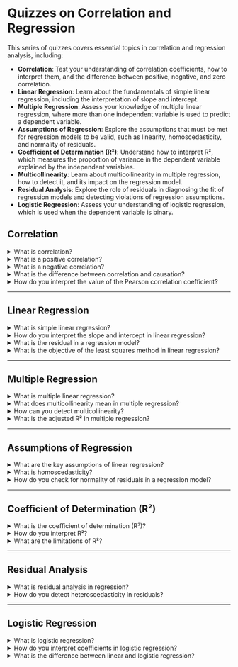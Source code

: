 # Quizzes on Correlation and Regression

This series of quizzes covers essential topics in correlation and regression analysis, including:

- **Correlation**: Test your understanding of correlation coefficients, how to interpret them, and the difference between positive, negative, and zero correlation.
- **Linear Regression**: Learn about the fundamentals of simple linear regression, including the interpretation of slope and intercept.
- **Multiple Regression**: Assess your knowledge of multiple linear regression, where more than one independent variable is used to predict a dependent variable.
- **Assumptions of Regression**: Explore the assumptions that must be met for regression models to be valid, such as linearity, homoscedasticity, and normality of residuals.
- **Coefficient of Determination (R²)**: Understand how to interpret R², which measures the proportion of variance in the dependent variable explained by the independent variables.
- **Multicollinearity**: Learn about multicollinearity in multiple regression, how to detect it, and its impact on the regression model.
- **Residual Analysis**: Explore the role of residuals in diagnosing the fit of regression models and detecting violations of regression assumptions.
- **Logistic Regression**: Assess your understanding of logistic regression, which is used when the dependent variable is binary.

## Correlation

<details>
<summary>What is correlation?</summary><br>
**Correlation** is a statistical measure that describes the strength and direction of a linear relationship between two variables. It is quantified by the **correlation coefficient** (denoted by $r$), which ranges from -1 to 1:
- **$r = 1$**: Perfect positive correlation.
- **$r = -1$**: Perfect negative correlation.
- **$r = 0$**: No linear correlation.

</details>

<details>

<summary>What is a positive correlation?</summary><br>

A **positive correlation** occurs when an increase in one variable is associated with an increase in another variable. For example, in a dataset, if higher temperatures tend to correspond with higher ice cream sales, this indicates a positive correlation.

</details>

<details>

<summary>What is a negative correlation?</summary><br>

A **negative correlation** occurs when an increase in one variable is associated with a decrease in another variable. For instance, if higher temperatures lead to lower heating costs, this reflects a negative correlation.

</details>

<details>
<summary>What is the difference between correlation and causation?</summary><br>
**Correlation** indicates that two variables are related, but it does not imply that one variable causes the other. **Causation**, on the other hand, means that changes in one variable directly cause changes in the other. Correlation does not establish causality without further analysis.

</details>

<details>

<summary>How do you interpret the value of the Pearson correlation coefficient?</summary><br>
The **Pearson correlation coefficient** (denoted $r$) measures the strength and direction of a linear relationship between two variables:
- **$r = 1$**: Perfect positive linear relationship.
- **$r = -1$**: Perfect negative linear relationship.
- **$0.7 \leq r < 1$**: Strong positive correlation.
- **$0.3 \leq r < 0.7$**: Moderate positive correlation.
- **$0 < r < 0.3$**: Weak positive correlation.
- **$r = 0$**: No correlation.

The same scale applies for negative values.

</details>

---

## Linear Regression

<details>
<summary>What is simple linear regression?</summary><br>
**Simple linear regression** is a statistical method used to model the relationship between two variables: one **independent variable** (predictor) and one **dependent variable** (outcome). The goal is to find the best-fitting straight line (regression line) that minimizes the distance between observed values and predicted values. The equation of the regression line is:

$$Y = \beta_0 + \beta_1 X + \epsilon$$

where $Y$ is the dependent variable, $X$ is the independent variable, $\beta_0$ is the intercept, $\beta_1$ is the slope, and $\epsilon$ is the error term.

</details>

<details>
<summary>How do you interpret the slope and intercept in linear regression?</summary><br>
- The **slope** ($\beta_1$) represents the change in the dependent variable ($Y$) for every one-unit increase in the independent variable ($X$). If $\beta_1$ is positive, $Y$ increases as $X$ increases; if $\beta_1$ is negative, $Y$ decreases as $X$ increases.
- The **intercept** ($\beta_0$) is the predicted value of $Y$ when $X = 0$. It indicates the starting point of the regression line on the Y-axis.

</details>

<details>

<summary>What is the residual in a regression model?</summary><br>

A **residual** is the difference between an observed value and the value predicted by the regression model. It is calculated as:

$$\text{Residual} = Y_{\text{observed}} - Y_{\text{predicted}}$$

Residuals are used to evaluate the fit of the model, with smaller residuals indicating a better fit.

</details>

<details>

<summary>What is the objective of the least squares method in linear regression?</summary><br>

The **least squares method** aims to minimize the sum of the squared residuals (the differences between observed and predicted values). By minimizing this quantity, the regression line is optimized to fit the data as closely as possible.

</details>

---

## Multiple Regression

<details>
<summary>What is multiple linear regression?</summary><br>
**Multiple linear regression** is an extension of simple linear regression that models the relationship between a dependent variable and two or more independent variables. The regression equation is:

$$Y = \beta_0 + \beta_1 X_1 + \beta_2 X_2 + \dots + \beta_n X_n + \epsilon$$

where $X_1, X_2, ..., X_n$ are the independent variables, and $\beta_1, \beta_2, ..., \beta_n$ are their respective coefficients.

</details>

<details>
<summary>What does multicollinearity mean in multiple regression?</summary><br>
**Multicollinearity** occurs when two or more independent variables in a multiple regression model are highly correlated with each other. This can make it difficult to determine the individual effect of each variable on the dependent variable, leading to inflated standard errors and unreliable coefficient estimates.

</details>

<details>

<summary>How can you detect multicollinearity?</summary><br>
Multicollinearity can be detected using several methods:
1. **Variance Inflation Factor (VIF)**: A VIF value greater than 10 indicates high multicollinearity.
2. **Correlation matrix**: High correlations between independent variables suggest multicollinearity.
3. **Eigenvalues**: Small eigenvalues of the correlation matrix can indicate multicollinearity.

</details>

<details>

<summary>What is the adjusted R² in multiple regression?</summary><br>

The **adjusted R²** is a modified version of the R² that accounts for the number of independent variables in the model. It adjusts for the fact that adding more variables can artificially increase the R², even if those variables do not improve the model. Adjusted R² provides a more accurate measure of the model's explanatory power.

</details>

---

## Assumptions of Regression

<details>

<summary>What are the key assumptions of linear regression?</summary><br>
The key assumptions of linear regression are:
1. **Linearity**: The relationship between the independent and dependent variables is linear.
2. **Independence**: The observations are independent of each other.
3. **Homoscedasticity**: The variance of residuals is constant across all levels of the independent variables.
4. **Normality**: The residuals are normally distributed.
5. **No multicollinearity** (for multiple regression): The independent variables are not highly correlated with each other.

</details>

<details>
<summary>What is homoscedasticity?</summary><br>
**Homoscedasticity** refers to the assumption that the variance of the residuals is constant across all levels of the independent variables. In other words, the spread of the residuals should be roughly the same regardless of the value of the independent variables. A violation of this assumption can lead to inefficient estimates in the regression model.

</details>

<details>

<summary>How do you check for normality of residuals in a regression model?</summary><br>
To check for normality of residuals, you can:
1. **Plot a histogram** of the residuals: If the residuals are normally distributed, the histogram should resemble a bell curve.
2. **Use a Q-Q plot**: In a Q-Q (quantile-quantile) plot, the points should fall along a straight line if the residuals are normally distributed.
3. **Perform a normality test**: Tests like the Shapiro-Wilk test or Kolmogorov-Smirnov test can be used to assess the normality of residuals.

</details>

---

## Coefficient of Determination (R²)

<details>

<summary>What is the coefficient of determination (R²)?</summary><br>

The **coefficient of determination (R²)** measures the proportion of the variance in the dependent variable that is

 explained by the independent variables in the model. It ranges from 0 to 1:
- **R² = 1**: Perfect fit (the model explains 100% of the variance).
- **R² = 0**: The model explains none of the variance.

</details>

<details>
<summary>How do you interpret R²?</summary><br>
- A higher **R²** value indicates that a larger proportion of the variance in the dependent variable is explained by the independent variable(s).
- For example, an R² of 0.80 means that 80% of the variation in the dependent variable is explained by the independent variable(s), and 20% is unexplained.

</details>

<details>

<summary>What are the limitations of R²?</summary><br>
While **R²** indicates the goodness of fit of a model, it has limitations:
- **R² increases** as more variables are added to the model, even if those variables do not improve the model’s predictive power. This can lead to overfitting.
- It does not indicate whether the independent variables are meaningful predictors or whether the model assumptions are met.

For multiple regression, **adjusted R²** is used to address these limitations.

</details>

---

## Residual Analysis

<details>
<summary>What is residual analysis in regression?</summary><br>
**Residual analysis** involves examining the residuals (the differences between observed and predicted values) to evaluate the fit of a regression model. Residual analysis helps in identifying violations of assumptions like linearity, homoscedasticity, and normality, and can uncover outliers or influential data points.

</details>

<details>
<summary>How do you detect heteroscedasticity in residuals?</summary><br>
**Heteroscedasticity** occurs when the variance of the residuals is not constant. To detect heteroscedasticity, you can:
1. **Plot residuals vs. predicted values**: If the spread of residuals increases or decreases as the predicted values change, heteroscedasticity may be present.
2. **Breusch-Pagan test**: A statistical test that can be used to detect heteroscedasticity.
3. **White’s test**: Another test for heteroscedasticity that does not assume a specific form for the relationship between the residual variance and predictors.

</details>

---

## Logistic Regression

<details>
<summary>What is logistic regression?</summary><br>
**Logistic regression** is used when the dependent variable is binary (e.g., 0 or 1, yes or no). It models the probability that a certain event will occur, based on one or more independent variables. The logistic regression model uses the **logit function** to map predicted values to a probability between 0 and 1:

$$\text{logit}(p) = \ln\left(\frac{p}{1-p}\right) = \beta_0 + \beta_1 X_1 + \dots + \beta_n X_n$$

where $p$ is the probability of the event occurring.

</details>

<details>

<summary>How do you interpret coefficients in logistic regression?</summary><br>

In **logistic regression**, the coefficients ($\beta$) represent the change in the **log-odds** of the dependent variable occurring for a one-unit change in the independent variable. The exponentiated coefficient ($e^{\beta}$) gives the **odds ratio**, which can be interpreted as the change in the odds of the event occurring for a one-unit increase in the independent variable.

</details>

<details>
<summary>What is the difference between linear and logistic regression?</summary><br>
- **Linear regression** is used to predict a continuous dependent variable, while **logistic regression** is used to predict a binary outcome.
- In linear regression, the relationship between the independent and dependent variables is linear, whereas logistic regression models the probability of an event occurring using the logit function, producing outputs between 0 and 1.

</details>
